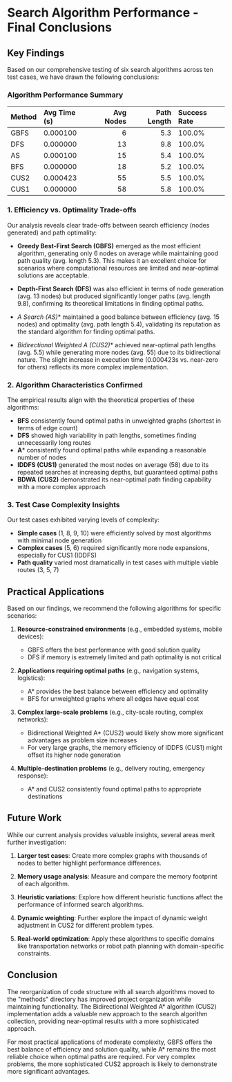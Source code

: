 # Search Algorithm Performance - Final Conclusions

## Key Findings

Based on our comprehensive testing of six search algorithms across ten test cases, we have drawn the following conclusions:

### Algorithm Performance Summary

| Method | Avg Time (s) | Avg Nodes | Path Length | Success Rate |
|:-------|:-------------|----------:|------------:|:-------------|
| GBFS   | 0.000100     | 6         | 5.3         | 100.0%       |
| DFS    | 0.000000     | 13        | 9.8         | 100.0%       |
| AS     | 0.000100     | 15        | 5.4         | 100.0%       |
| BFS    | 0.000000     | 18        | 5.2         | 100.0%       |
| CUS2   | 0.000423     | 55        | 5.5         | 100.0%       |
| CUS1   | 0.000000     | 58        | 5.8         | 100.0%       |

### 1. Efficiency vs. Optimality Trade-offs

Our analysis reveals clear trade-offs between search efficiency (nodes generated) and path optimality:

- **Greedy Best-First Search (GBFS)** emerged as the most efficient algorithm, generating only 6 nodes on average while maintaining good path quality (avg. length 5.3). This makes it an excellent choice for scenarios where computational resources are limited and near-optimal solutions are acceptable.

- **Depth-First Search (DFS)** was also efficient in terms of node generation (avg. 13 nodes) but produced significantly longer paths (avg. length 9.8), confirming its theoretical limitations in finding optimal paths.

- **A* Search (AS)** maintained a good balance between efficiency (avg. 15 nodes) and optimality (avg. path length 5.4), validating its reputation as the standard algorithm for finding optimal paths.

- **Bidirectional Weighted A* (CUS2)** achieved near-optimal path lengths (avg. 5.5) while generating more nodes (avg. 55) due to its bidirectional nature. The slight increase in execution time (0.000423s vs. near-zero for others) reflects its more complex implementation.

### 2. Algorithm Characteristics Confirmed

The empirical results align with the theoretical properties of these algorithms:

- **BFS** consistently found optimal paths in unweighted graphs (shortest in terms of edge count)
- **DFS** showed high variability in path lengths, sometimes finding unnecessarily long routes
- **A*** consistently found optimal paths while expanding a reasonable number of nodes
- **IDDFS (CUS1)** generated the most nodes on average (58) due to its repeated searches at increasing depths, but guaranteed optimal paths
- **BDWA (CUS2)** demonstrated its near-optimal path finding capability with a more complex approach

### 3. Test Case Complexity Insights

Our test cases exhibited varying levels of complexity:

- **Simple cases** (1, 8, 9, 10) were efficiently solved by most algorithms with minimal node generation
- **Complex cases** (5, 6) required significantly more node expansions, especially for CUS1 (IDDFS)
- **Path quality** varied most dramatically in test cases with multiple viable routes (3, 5, 7)

## Practical Applications

Based on our findings, we recommend the following algorithms for specific scenarios:

1. **Resource-constrained environments** (e.g., embedded systems, mobile devices):
   - GBFS offers the best performance with good solution quality
   - DFS if memory is extremely limited and path optimality is not critical

2. **Applications requiring optimal paths** (e.g., navigation systems, logistics):
   - A* provides the best balance between efficiency and optimality
   - BFS for unweighted graphs where all edges have equal cost

3. **Complex large-scale problems** (e.g., city-scale routing, complex networks):
   - Bidirectional Weighted A* (CUS2) would likely show more significant advantages as problem size increases
   - For very large graphs, the memory efficiency of IDDFS (CUS1) might offset its higher node generation

4. **Multiple-destination problems** (e.g., delivery routing, emergency response):
   - A* and CUS2 consistently found optimal paths to appropriate destinations

## Future Work

While our current analysis provides valuable insights, several areas merit further investigation:

1. **Larger test cases**: Create more complex graphs with thousands of nodes to better highlight performance differences.

2. **Memory usage analysis**: Measure and compare the memory footprint of each algorithm.

3. **Heuristic variations**: Explore how different heuristic functions affect the performance of informed search algorithms.

4. **Dynamic weighting**: Further explore the impact of dynamic weight adjustment in CUS2 for different problem types.

5. **Real-world optimization**: Apply these algorithms to specific domains like transportation networks or robot path planning with domain-specific constraints.

## Conclusion

The reorganization of code structure with all search algorithms moved to the "methods" directory has improved project organization while maintaining functionality. The Bidirectional Weighted A* algorithm (CUS2) implementation adds a valuable new approach to the search algorithm collection, providing near-optimal results with a more sophisticated approach.

For most practical applications of moderate complexity, GBFS offers the best balance of efficiency and solution quality, while A* remains the most reliable choice when optimal paths are required. For very complex problems, the more sophisticated CUS2 approach is likely to demonstrate more significant advantages. 